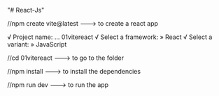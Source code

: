 "# React-Js" 

//npm create vite@latest ---> to create a react app

√ Project name: ... 01vitereact
√ Select a framework: » React
√ Select a variant: » JavaScript

//cd 01vitereact ---> to go to the folder

//npm install ---> to install the dependencies

//npm run dev ---> to run the app
